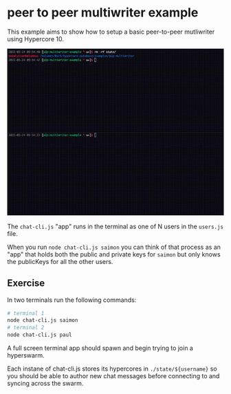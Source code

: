 # peer to peer multiwriter example

This example aims to show how to setup a basic
peer-to-peer mutliwriter using Hypercore 10.

![example](./example.gif)

The `chat-cli.js` "app" runs in the terminal as
one of N users in the `users.js` file.

When you run `node chat-cli.js saimon` you can
think of that process as an "app" that holds
both the public and private keys for `saimon`
but only knows the publicKeys for all the other
users.


## Exercise

In two terminals run the following commands:

```bash
# terminal 1
node chat-cli.js saimon
# terminal 2
node chat-cli.js paul
```

A full screen terminal app should spawn and begin trying to
join a hyperswarm.

Each instane of chat-cli.js stores its hypercores in `./state/${username}`
so you should be able to author new chat messages before connecting
to and syncing across the swarm.
